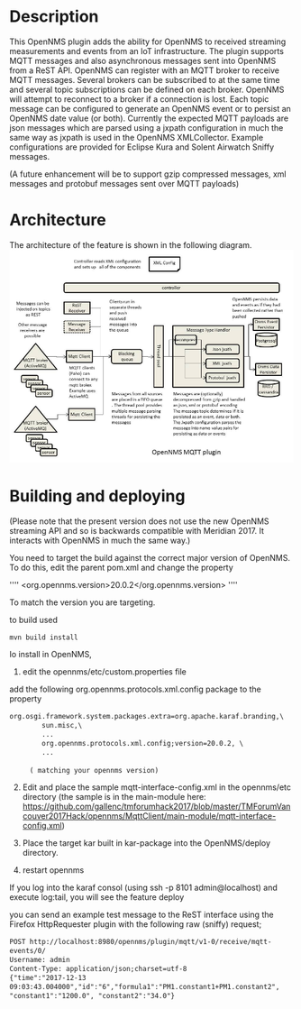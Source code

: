 # Description
This OpenNMS plugin adds the ability for OpenNMS to received streaming measurements and events from an IoT infrastructure. 
The plugin supports MQTT messages and also asynchronous messages sent into OpenNMS from a ReST API.
OpenNMS can register with an MQTT broker to receive MQTT messages.
Several brokers can be subscribed to at the same time and several topic subscriptions can be defined on each broker. 
OpenNMS will attempt to reconnect to a broker if a connection is lost.
Each topic message can be configured to generate an OpenNMS event or to persist an OpenNMS date value (or both).
Currently the expected MQTT payloads are json messages which are parsed using a jxpath configuration in much the same way as jxpath is used in the OpenNMS XMLCollector. 
Example configurations are provided for Eclipse Kura and Solent Airwatch Sniffy messages.

(A future enhancement will be to support gzip compressed messages, xml messages and protobuf messages sent over MQTT payloads)

# Architecture
The architecture of the feature is shown in the following diagram.
![image](https://github.com/gallenc/tmforumhack2017/blob/master/TMForumVancouver2017Hack/opennms/MqttClient/diagrams1.jpg)

# Building and deploying

(Please note that the present version does not use the new OpenNMS streaming API and so is backwards compatible with Meridian 2017. It interacts with OpenNMS in much the same way.)

You need to target the build against the correct major version of OpenNMS.
To do this, edit the parent pom.xml and change the property

''''
    <org.opennms.version>20.0.2</org.opennms.version>
''''
    
To match the version you are targeting. 

to build used 
```
mvn build install
```

Io install in OpenNMS, 
1. edit the opennms/etc/custom.properties  file

add the following org.opennms.protocols.xml.config package to the property
```
org.osgi.framework.system.packages.extra=org.apache.karaf.branding,\
        sun.misc,\
        ...
        org.opennms.protocols.xml.config;version=20.0.2, \
        ...
     
     ( matching your opennms version)
```

2. Edit and place the sample mqtt-interface-config.xml in the opennms/etc directory
(the sample is in the main-module here: https://github.com/gallenc/tmforumhack2017/blob/master/TMForumVancouver2017Hack/opennms/MqttClient/main-module/mqtt-interface-config.xml)

3. Place the target kar built in kar-package into the OpenNMS/deploy directory.

4. restart opennms

If you log into the karaf consol (using ssh -p 8101 admin@localhost) and execute log:tail, you will see the feature deploy

you can send an example test message to the ReST interface using the Firefox HttpRequester plugin with the following raw (sniffy) request;
```
POST http://localhost:8980/opennms/plugin/mqtt/v1-0/receive/mqtt-events/0/
Username: admin
Content-Type: application/json;charset=utf-8
{"time":"2017-12-13 09:03:43.004000","id":"6","formula1":"PM1.constant1+PM1.constant2", "constant1":"1200.0", "constant2":"34.0"}
```


